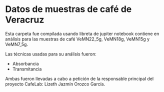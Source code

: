 # Datos de muestras de café de Veracruz

Esta carpeta fue compilada usando libreta de jupiter notebook contiene en análisis para las muestras de café VeMN22_5g, VeMN18g, VeMN15g y VeMN7_5g.

Las técnicas usadas para su análisis fueron:

- Absorbancia
- Transmitancia

Ambas fueron llevadas a cabo a petición de la responsable principal del proyecto CafeLab: Lizeth Jazmín Orozco García.
